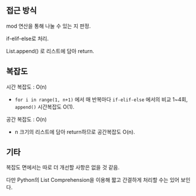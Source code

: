 ## 접근 방식

mod 연산을 통해 나눌 수 있는 지 판정.

if-elif-else로 처리. 

List.append() 로 리스트에 담아 return.



## 복잡도

시간 복잡도 : O(n)

- `for i in range(1, n+1)` 에서 매 반복마다 `if-elif-else` 에서의 비교 1~4회, `append()` 시간복잡도 O(1).

공간 복잡도 : O(n)

- n 크기의 리스트에 담아 return하므로 공간복잡도 O(n).



## 기타

복잡도 면에서는 따로 더 개선할 사항은 없을 것 같음.

다만 Python의 List Comprehension을 이용해 짧고 간결하게 처리할 수는 있어 보인다.